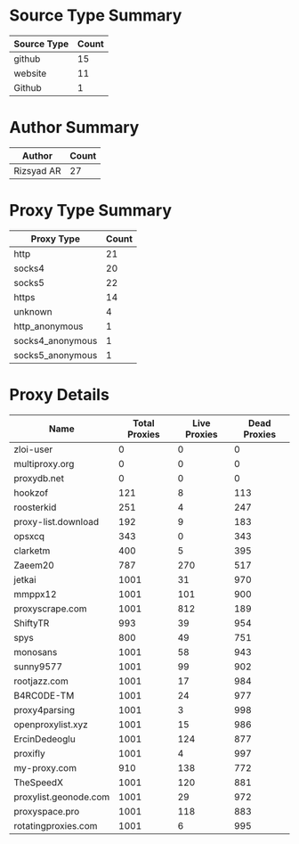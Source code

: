# Source Type Summary

| Source Type | Count |
|-------------|-------|
| github | 15 |
| website | 11 |
| Github | 1 |


# Author Summary

| Author | Count |
|--------|-------|
| Rizsyad AR | 27 |


# Proxy Type Summary

| Proxy Type | Count |
|------------|-------|
| http | 21 |
| socks4 | 20 |
| socks5 | 22 |
| https | 14 |
| unknown | 4 |
| http_anonymous | 1 |
| socks4_anonymous | 1 |
| socks5_anonymous | 1 |


# Proxy Details

| Name | Total Proxies | Live Proxies | Dead Proxies |
|------|---------------|--------------|---------------|
| zloi-user | 0 | 0 | 0 |
| multiproxy.org | 0 | 0 | 0 |
| proxydb.net | 0 | 0 | 0 |
| hookzof | 121 | 8 | 113 |
| roosterkid | 251 | 4 | 247 |
| proxy-list.download | 192 | 9 | 183 |
| opsxcq | 343 | 0 | 343 |
| clarketm | 400 | 5 | 395 |
| Zaeem20 | 787 | 270 | 517 |
| jetkai | 1001 | 31 | 970 |
| mmppx12 | 1001 | 101 | 900 |
| proxyscrape.com | 1001 | 812 | 189 |
| ShiftyTR | 993 | 39 | 954 |
| spys | 800 | 49 | 751 |
| monosans | 1001 | 58 | 943 |
| sunny9577 | 1001 | 99 | 902 |
| rootjazz.com | 1001 | 17 | 984 |
| B4RC0DE-TM | 1001 | 24 | 977 |
| proxy4parsing | 1001 | 3 | 998 |
| openproxylist.xyz | 1001 | 15 | 986 |
| ErcinDedeoglu | 1001 | 124 | 877 |
| proxifly | 1001 | 4 | 997 |
| my-proxy.com | 910 | 138 | 772 |
| TheSpeedX | 1001 | 120 | 881 |
| proxylist.geonode.com | 1001 | 29 | 972 |
| proxyspace.pro | 1001 | 118 | 883 |
| rotatingproxies.com | 1001 | 6 | 995 |
